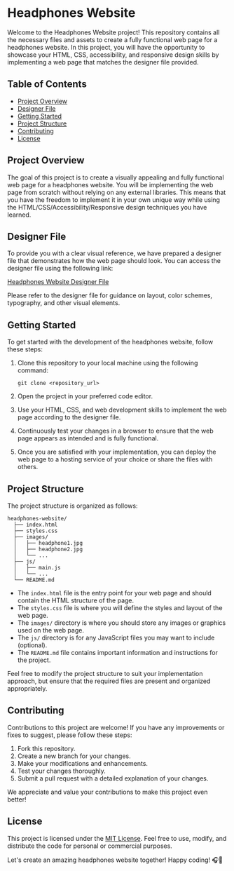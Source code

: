 # Headphones Website

Welcome to the Headphones Website project! This repository contains all the necessary files and assets to create a fully functional web page for a headphones website. In this project, you will have the opportunity to showcase your HTML, CSS, accessibility, and responsive design skills by implementing a web page that matches the designer file provided.

## Table of Contents
- [Project Overview](#project-overview)
- [Designer File](#designer-file)
- [Getting Started](#getting-started)
- [Project Structure](#project-structure)
- [Contributing](#contributing)
- [License](#license)

## Project Overview

The goal of this project is to create a visually appealing and fully functional web page for a headphones website. You will be implementing the web page from scratch without relying on any external libraries. This means that you have the freedom to implement it in your own unique way while using the HTML/CSS/Accessibility/Responsive design techniques you have learned.

## Designer File

To provide you with a clear visual reference, we have prepared a designer file that demonstrates how the web page should look. You can access the designer file using the following link:

[Headphones Website Designer File](https://intranet.alxswe.com/rltoken/lQyysE5EtgvfGL__RNW9eg)

Please refer to the designer file for guidance on layout, color schemes, typography, and other visual elements.

## Getting Started

To get started with the development of the headphones website, follow these steps:

1. Clone this repository to your local machine using the following command:
   ```
   git clone <repository_url>
   ```

2. Open the project in your preferred code editor.

3. Use your HTML, CSS, and web development skills to implement the web page according to the designer file.

4. Continuously test your changes in a browser to ensure that the web page appears as intended and is fully functional.

5. Once you are satisfied with your implementation, you can deploy the web page to a hosting service of your choice or share the files with others.

## Project Structure

The project structure is organized as follows:

```
headphones-website/
  ├── index.html
  ├── styles.css
  ├── images/
  │   ├── headphone1.jpg
  │   ├── headphone2.jpg
  │   └── ...
  ├── js/
  │   ├── main.js
  │   └── ...
  └── README.md
```

- The `index.html` file is the entry point for your web page and should contain the HTML structure of the page.
- The `styles.css` file is where you will define the styles and layout of the web page.
- The `images/` directory is where you should store any images or graphics used on the web page.
- The `js/` directory is for any JavaScript files you may want to include (optional).
- The `README.md` file contains important information and instructions for the project.

Feel free to modify the project structure to suit your implementation approach, but ensure that the required files are present and organized appropriately.

## Contributing

Contributions to this project are welcome! If you have any improvements or fixes to suggest, please follow these steps:

1. Fork this repository.
2. Create a new branch for your changes.
3. Make your modifications and enhancements.
4. Test your changes thoroughly.
5. Submit a pull request with a detailed explanation of your changes.

We appreciate and value your contributions to make this project even better!

## License

This project is licensed under the [MIT License](LICENSE). Feel free to use, modify, and distribute the code for personal or commercial purposes.

Let's create an amazing headphones website together! Happy coding! 🎧🎵